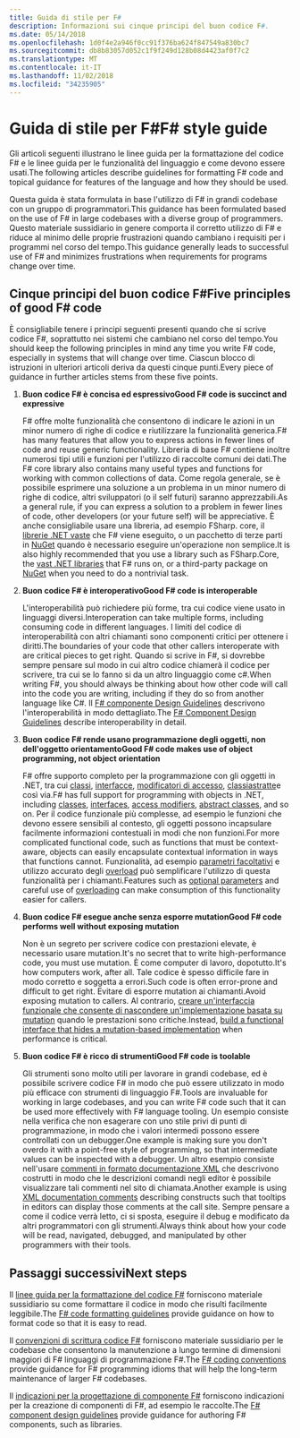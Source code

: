 ```yaml
---
title: Guida di stile per F#
description: Informazioni sui cinque principi del buon codice F#.
ms.date: 05/14/2018
ms.openlocfilehash: 1d0f4e2a946f0cc91f376ba624f847549a830bc7
ms.sourcegitcommit: db8b83057d052c1f9f249d128b08d4423af0f7c2
ms.translationtype: MT
ms.contentlocale: it-IT
ms.lasthandoff: 11/02/2018
ms.locfileid: "34235905"
---
```

# <a name="f-style-guide"></a><span data-ttu-id="e4eba-103">Guida di stile per F#</span><span class="sxs-lookup"><span data-stu-id="e4eba-103">F# style guide</span></span>

<span data-ttu-id="e4eba-104">Gli articoli seguenti illustrano le linee guida per la formattazione del codice F# e le linee guida per le funzionalità del linguaggio e come devono essere usati.</span><span class="sxs-lookup"><span data-stu-id="e4eba-104">The following articles describe guidelines for formatting F# code and topical guidance for features of the language and how they should be used.</span></span>

<span data-ttu-id="e4eba-105">Questa guida è stata formulata in base l'utilizzo di F# in grandi codebase con un gruppo di programmatori.</span><span class="sxs-lookup"><span data-stu-id="e4eba-105">This guidance has been formulated based on the use of F# in large codebases with a diverse group of programmers.</span></span> <span data-ttu-id="e4eba-106">Questo materiale sussidiario in genere comporta il corretto utilizzo di F# e riduce al minimo delle proprie frustrazioni quando cambiano i requisiti per i programmi nel corso del tempo.</span><span class="sxs-lookup"><span data-stu-id="e4eba-106">This guidance generally leads to successful use of F# and minimizes frustrations when requirements for programs change over time.</span></span>

## <a name="five-principles-of-good-f-code"></a><span data-ttu-id="e4eba-107">Cinque principi del buon codice F#</span><span class="sxs-lookup"><span data-stu-id="e4eba-107">Five principles of good F# code</span></span>

<span data-ttu-id="e4eba-108">È consigliabile tenere i principi seguenti presenti quando che si scrive codice F#, soprattutto nei sistemi che cambiano nel corso del tempo.</span><span class="sxs-lookup"><span data-stu-id="e4eba-108">You should keep the following principles in mind any time you write F# code, especially in systems that will change over time.</span></span> <span data-ttu-id="e4eba-109">Ciascun blocco di istruzioni in ulteriori articoli deriva da questi cinque punti.</span><span class="sxs-lookup"><span data-stu-id="e4eba-109">Every piece of guidance in further articles stems from these five points.</span></span>

1. <span data-ttu-id="e4eba-110">**Buon codice F# è concisa ed espressivo**</span><span class="sxs-lookup"><span data-stu-id="e4eba-110">**Good F# code is succinct and expressive**</span></span>

    <span data-ttu-id="e4eba-111">F# offre molte funzionalità che consentono di indicare le azioni in un minor numero di righe di codice e riutilizzare la funzionalità generica.</span><span class="sxs-lookup"><span data-stu-id="e4eba-111">F# has many features that allow you to express actions in fewer lines of code and reuse generic functionality.</span></span> <span data-ttu-id="e4eba-112">Libreria di base F# contiene inoltre numerosi tipi utili e funzioni per l'utilizzo di raccolte comuni dei dati.</span><span class="sxs-lookup"><span data-stu-id="e4eba-112">The F# core library also contains many useful types and functions for working with common collections of data.</span></span> <span data-ttu-id="e4eba-113">Come regola generale, se è possibile esprimere una soluzione a un problema in un minor numero di righe di codice, altri sviluppatori (o il self futuri) saranno apprezzabili.</span><span class="sxs-lookup"><span data-stu-id="e4eba-113">As a general rule, if you can express a solution to a problem in fewer lines of code, other developers (or your future self) will be appreciative.</span></span> <span data-ttu-id="e4eba-114">È anche consigliabile usare una libreria, ad esempio FSharp. core, il [librerie .NET vaste](https://docs.microsoft.com/dotnet/api/) che F# viene eseguito, o un pacchetto di terze parti in [NuGet](https://www.nuget.org/) quando è necessario eseguire un'operazione non semplice.</span><span class="sxs-lookup"><span data-stu-id="e4eba-114">It is also highly recommended that you use a library such as FSharp.Core, the [vast .NET libraries](https://docs.microsoft.com/dotnet/api/) that F# runs on, or a third-party package on [NuGet](https://www.nuget.org/) when you need to do a nontrivial task.</span></span>

2. <span data-ttu-id="e4eba-115">**Buon codice F# è interoperativo**</span><span class="sxs-lookup"><span data-stu-id="e4eba-115">**Good F# code is interoperable**</span></span>

    <span data-ttu-id="e4eba-116">L'interoperabilità può richiedere più forme, tra cui codice viene usato in linguaggi diversi.</span><span class="sxs-lookup"><span data-stu-id="e4eba-116">Interoperation can take multiple forms, including consuming code in different languages.</span></span> <span data-ttu-id="e4eba-117">I limiti del codice di interoperabilità con altri chiamanti sono componenti critici per ottenere i diritti.</span><span class="sxs-lookup"><span data-stu-id="e4eba-117">The boundaries of your code that other callers interoperate with are critical pieces to get right.</span></span> <span data-ttu-id="e4eba-118">Quando si scrive in F#, si dovrebbe sempre pensare sul modo in cui altro codice chiamerà il codice per scrivere, tra cui se lo fanno si da un altro linguaggio come c#.</span><span class="sxs-lookup"><span data-stu-id="e4eba-118">When writing F#, you should always be thinking about how other code will call into the code you are writing, including if they do so from another language like C#.</span></span> <span data-ttu-id="e4eba-119">Il [F# componente Design Guidelines](component-design-guidelines.md) descrivono l'interoperabilità in modo dettagliato.</span><span class="sxs-lookup"><span data-stu-id="e4eba-119">The [F# Component Design Guidelines](component-design-guidelines.md) describe interoperability in detail.</span></span>

3. <span data-ttu-id="e4eba-120">**Buon codice F# rende usano programmazione degli oggetti, non dell'oggetto orientamento**</span><span class="sxs-lookup"><span data-stu-id="e4eba-120">**Good F# code makes use of object programming, not object orientation**</span></span>

    <span data-ttu-id="e4eba-121">F# offre supporto completo per la programmazione con gli oggetti in .NET, tra cui [classi](../language-reference/classes.md), [interfacce](../language-reference/interfaces.md), [modificatori di accesso](../language-reference/access-control.md), [classiastratte](../language-reference/abstract-classes.md)e così via.</span><span class="sxs-lookup"><span data-stu-id="e4eba-121">F# has full support for programming with objects in .NET, including [classes](../language-reference/classes.md), [interfaces](../language-reference/interfaces.md), [access modifiers](../language-reference/access-control.md), [abstract classes](../language-reference/abstract-classes.md), and so on.</span></span> <span data-ttu-id="e4eba-122">Per il codice funzionale più complesse, ad esempio le funzioni che devono essere sensibili al contesto, gli oggetti possono incapsulare facilmente informazioni contestuali in modi che non funzioni.</span><span class="sxs-lookup"><span data-stu-id="e4eba-122">For more complicated functional code, such as functions that must be context-aware, objects can easily encapsulate contextual information in ways that functions cannot.</span></span> <span data-ttu-id="e4eba-123">Funzionalità, ad esempio [parametri facoltativi](../language-reference/members/methods.md#optional-arguments) e utilizzo accurato degli [overload](../language-reference/members/methods.md#overloaded-methods) può semplificare l'utilizzo di questa funzionalità per i chiamanti.</span><span class="sxs-lookup"><span data-stu-id="e4eba-123">Features such as [optional parameters](../language-reference/members/methods.md#optional-arguments) and careful use of [overloading](../language-reference/members/methods.md#overloaded-methods) can make consumption of this functionality easier for callers.</span></span>

4. <span data-ttu-id="e4eba-124">**Buon codice F# esegue anche senza esporre mutation**</span><span class="sxs-lookup"><span data-stu-id="e4eba-124">**Good F# code performs well without exposing mutation**</span></span>

    <span data-ttu-id="e4eba-125">Non è un segreto per scrivere codice con prestazioni elevate, è necessario usare mutation.</span><span class="sxs-lookup"><span data-stu-id="e4eba-125">It's no secret that to write high-performance code, you must use mutation.</span></span> <span data-ttu-id="e4eba-126">È come computer di lavoro, dopotutto.</span><span class="sxs-lookup"><span data-stu-id="e4eba-126">It's how computers work, after all.</span></span> <span data-ttu-id="e4eba-127">Tale codice è spesso difficile fare in modo corretto e soggetta a errori.</span><span class="sxs-lookup"><span data-stu-id="e4eba-127">Such code is often error-prone and difficult to get right.</span></span> <span data-ttu-id="e4eba-128">Evitare di esporre mutation ai chiamanti.</span><span class="sxs-lookup"><span data-stu-id="e4eba-128">Avoid exposing mutation to callers.</span></span> <span data-ttu-id="e4eba-129">Al contrario, [creare un'interfaccia funzionale che consente di nascondere un'implementazione basata su mutation](conventions.md#performance) quando le prestazioni sono critiche.</span><span class="sxs-lookup"><span data-stu-id="e4eba-129">Instead, [build a functional interface that hides a mutation-based implementation](conventions.md#performance) when performance is critical.</span></span>

5. <span data-ttu-id="e4eba-130">**Buon codice F# è ricco di strumenti**</span><span class="sxs-lookup"><span data-stu-id="e4eba-130">**Good F# code is toolable**</span></span>

    <span data-ttu-id="e4eba-131">Gli strumenti sono molto utili per lavorare in grandi codebase, ed è possibile scrivere codice F# in modo che può essere utilizzato in modo più efficace con strumenti di linguaggio F#.</span><span class="sxs-lookup"><span data-stu-id="e4eba-131">Tools are invaluable for working in large codebases, and you can write F# code such that it can be used more effectively with F# language tooling.</span></span> <span data-ttu-id="e4eba-132">Un esempio consiste nella verifica che non esagerare con uno stile privi di punti di programmazione, in modo che i valori intermedi possono essere controllati con un debugger.</span><span class="sxs-lookup"><span data-stu-id="e4eba-132">One example is making sure you don't overdo it with a point-free style of programming, so that intermediate values can be inspected with a debugger.</span></span> <span data-ttu-id="e4eba-133">Un altro esempio consiste nell'usare [commenti in formato documentazione XML](../language-reference/xml-documentation.md) che descrivono costrutti in modo che le descrizioni comandi negli editor è possibile visualizzare tali commenti nel sito di chiamata.</span><span class="sxs-lookup"><span data-stu-id="e4eba-133">Another example is using [XML documentation comments](../language-reference/xml-documentation.md) describing constructs such that tooltips in editors can display those comments at the call site.</span></span> <span data-ttu-id="e4eba-134">Sempre pensare a come il codice verrà letto, ci si sposta, eseguire il debug e modificato da altri programmatori con gli strumenti.</span><span class="sxs-lookup"><span data-stu-id="e4eba-134">Always think about how your code will be read, navigated, debugged, and manipulated by other programmers with their tools.</span></span>

## <a name="next-steps"></a><span data-ttu-id="e4eba-135">Passaggi successivi</span><span class="sxs-lookup"><span data-stu-id="e4eba-135">Next steps</span></span>

<span data-ttu-id="e4eba-136">Il [linee guida per la formattazione del codice F#](formatting.md) forniscono materiale sussidiario su come formattare il codice in modo che risulti facilmente leggibile.</span><span class="sxs-lookup"><span data-stu-id="e4eba-136">The [F# code formatting guidelines](formatting.md) provide guidance on how to format code so that it is easy to read.</span></span>

<span data-ttu-id="e4eba-137">Il [convenzioni di scrittura codice F#](conventions.md) forniscono materiale sussidiario per le codebase che consentono la manutenzione a lungo termine di dimensioni maggiori di F# linguaggi di programmazione F#.</span><span class="sxs-lookup"><span data-stu-id="e4eba-137">The [F# coding conventions](conventions.md) provide guidance for F# programming idioms that will help the long-term maintenance of larger F# codebases.</span></span>

<span data-ttu-id="e4eba-138">Il [indicazioni per la progettazione di componente F#](component-design-guidelines.md) forniscono indicazioni per la creazione di componenti di F#, ad esempio le raccolte.</span><span class="sxs-lookup"><span data-stu-id="e4eba-138">The [F# component design guidelines](component-design-guidelines.md) provide guidance for authoring F# components, such as libraries.</span></span>
